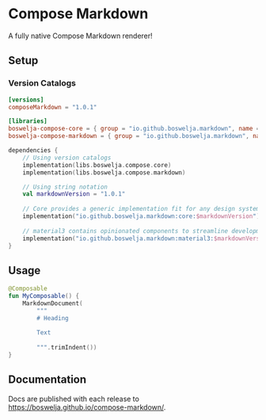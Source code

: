 # Compose Markdown

A fully native Compose Markdown renderer!

## Setup

### Version Catalogs

```toml
[versions]
composeMarkdown = "1.0.1"

[libraries]
boswelja-compose-core = { group = "io.github.boswelja.markdown", name = "core", version.ref = "composeMarkdown" }
boswelja-compose-markdown = { group = "io.github.boswelja.markdown", name = "material3", version.ref = "composeMarkdown" }
```

```kt
dependencies {
    // Using version catalogs
    implementation(libs.boswelja.compose.core)
    implementation(libs.boswelja.compose.markdown)

    // Using string notation
    val markdownVersion = "1.0.1"
    
    // Core provides a generic implementation fit for any design system
    implementation("io.github.boswelja.markdown:core:$markdownVersion")
    
    // material3 contains opinionated components to streamline development
    implementation("io.github.boswelja.markdown:material3:$markdownVersion")
}
```

## Usage

```kotlin
@Composable
fun MyComposable() {
    MarkdownDocument(
        """
        # Heading
        
        Text
        
        """.trimIndent())
}
```

## Documentation

Docs are published with each release to https://boswelja.github.io/compose-markdown/.
